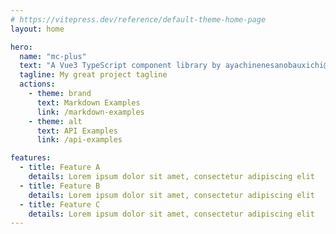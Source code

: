 ```yaml
---
# https://vitepress.dev/reference/default-theme-home-page
layout: home

hero:
  name: "mc-plus"
  text: "A Vue3 TypeScript component library by ayachinenesanobauxichi@gmail.com"
  tagline: My great project tagline
  actions:
    - theme: brand
      text: Markdown Examples
      link: /markdown-examples
    - theme: alt
      text: API Examples
      link: /api-examples

features:
  - title: Feature A
    details: Lorem ipsum dolor sit amet, consectetur adipiscing elit
  - title: Feature B
    details: Lorem ipsum dolor sit amet, consectetur adipiscing elit
  - title: Feature C
    details: Lorem ipsum dolor sit amet, consectetur adipiscing elit
---
```


